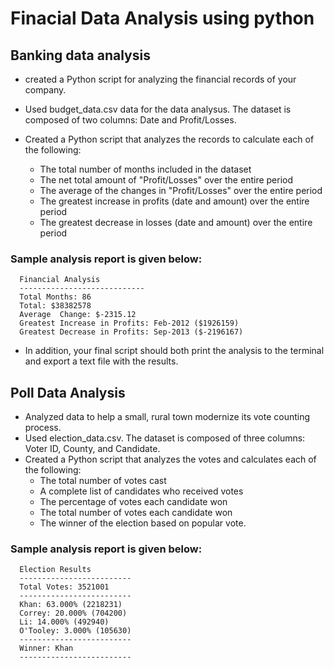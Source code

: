 # Finacial Data Analysis using python

## Banking data analysis
- created a Python script for analyzing the financial records of your company.
- Used budget_data.csv data for the data analysus. The dataset is composed of two columns: Date and Profit/Losses.


- Created a Python script that analyzes the records to calculate each of the following:
  - The total number of months included in the dataset
  - The net total amount of "Profit/Losses" over the entire period
  - The average of the changes in "Profit/Losses" over the entire period
  - The greatest increase in profits (date and amount) over the entire period
  - The greatest decrease in losses (date and amount) over the entire period
  
  
### Sample analysis report is given below:
      Financial Analysis
      ----------------------------
      Total Months: 86
      Total: $38382578
      Average  Change: $-2315.12
      Greatest Increase in Profits: Feb-2012 ($1926159)
      Greatest Decrease in Profits: Sep-2013 ($-2196167)
- In addition, your final script should both print the analysis to the terminal and export a text file with the results.


## Poll Data Analysis

- Analyzed data to help a small, rural town modernize its vote counting process.
- Used election_data.csv. The dataset is composed of three columns: Voter ID, County, and Candidate.
- Created a Python script that analyzes the votes and calculates each of the following:
  - The total number of votes cast
  - A complete list of candidates who received votes
  - The percentage of votes each candidate won
  - The total number of votes each candidate won
  - The winner of the election based on popular vote.

### Sample analysis report is given below:
      Election Results
      -------------------------
      Total Votes: 3521001
      -------------------------
      Khan: 63.000% (2218231)
      Correy: 20.000% (704200)
      Li: 14.000% (492940)
      O'Tooley: 3.000% (105630)
      -------------------------
      Winner: Khan
      -------------------------

